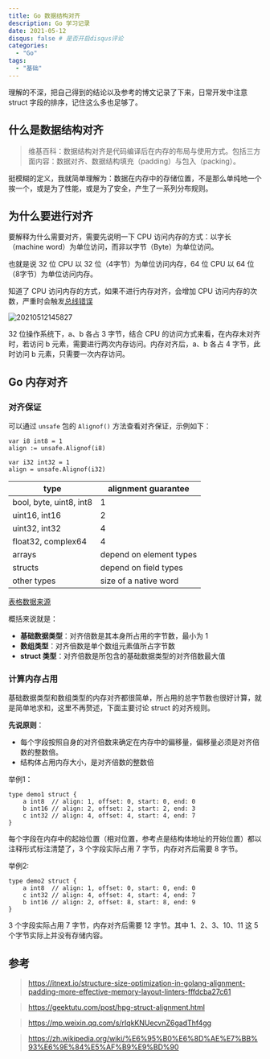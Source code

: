 ```yaml
---
title: Go 数据结构对齐
description: Go 学习记录
date: 2021-05-12
disqus: false # 是否开启disqus评论
categories:
  - "Go"
tags:
  - "基础"
---
```


<!--more-->

理解的不深，把自己得到的结论以及参考的博文记录了下来，日常开发中注意 struct 字段的排序，记住这么多也足够了。

## 什么是数据结构对齐
> 维基百科：数据结构对齐是代码编译后在内存的布局与使用方式。包括三方面内容：数据对齐、数据结构填充（padding）与包入（packing）。

挺模糊的定义，我就简单理解为：数据在内存中的存储位置，不是那么单纯地一个挨一个，或是为了性能，或是为了安全，产生了一系列分布规则。

## 为什么要进行对齐

要解释为什么需要对齐，需要先说明一下 CPU 访问内存的方式：以字长（machine word）为单位访问，而非以字节（Byte）为单位访问。

也就是说 32 位 CPU 以 32 位（4字节）为单位访问内存，64 位 CPU 以 64 位（8字节）为单位访问内存。

知道了 CPU 访问内存的方式，如果不进行内存对齐，会增加 CPU 访问内存的次数，严重时会触发[总线错误](https://zh.wikipedia.org/wiki/%E6%80%BB%E7%BA%BF%E9%94%99%E8%AF%AF)

<!-- ![20210511150515](http://pic.zero-tt.fun/note/20210511150515.png) -->
![20210512145827](http://pic.zero-tt.fun/note/20210512145827.png)

32 位操作系统下，a、b 各占 3 字节，结合 CPU 的访问方式来看，在内存未对齐时，若访问 b 元素，需要进行两次内存访问。内存对齐后，a、b 各占 4 字节，此时访问 b 元素，只需要一次内存访问。

## Go 内存对齐

### 对齐保证
可以通过 `unsafe` 包的 `Alignof()` 方法查看对齐保证，示例如下：
```
var i8 int8 = 1
align := unsafe.Alignof(i8)

var i32 int32 = 1
align = unsafe.Alignof(i32)
```

|type                      |alignment guarantee|
|------                    |------|
|bool, byte, uint8, int8   |1|
|uint16, int16             |2|
|uint32, int32             |4|
|float32, complex64        |4|
|arrays                    |depend on element types|
|structs                   |depend on field types|
|other types               |size of a native word|
[表格数据来源](https://go101.org/article/memory-layout.html)

概括来说就是：
* **基础数据类型**：对齐倍数是其本身所占用的字节数，最小为 1
* **数组类型**：对齐倍数是单个数组元素值所占字节数
* **struct 类型**：对齐倍数是所包含的基础数据类型的对齐倍数最大值

### 计算内存占用
基础数据类型和数组类型的内存对齐都很简单，所占用的总字节数也很好计算，就是简单地求和，这里不再赘述，下面主要讨论 struct 的对齐规则。

**先说原则**：
* 每个字段按照自身的对齐倍数来确定在内存中的偏移量，偏移量必须是对齐倍数的整数倍。
* 结构体占用内存大小，是对齐倍数的整数倍

举例1：
```
type demo1 struct {
    a int8  // align: 1, offset: 0, start: 0, end: 0
    b int16 // align: 2, offset: 2, start: 2, end: 3
    c int32 // align: 4, offset: 4, start: 4, end: 7
}
```
每个字段在内存中的起始位置（相对位置，参考点是结构体地址的开始位置）都以注释形式标注清楚了，3 个字段实际占用 7 字节，内存对齐后需要 8 字节。

举例2:
```
type demo2 struct {
    a int8  // align: 1, offset: 0, start: 0, end: 0
    c int32 // align: 4, offset: 4, start: 4, end: 7
    b int16 // align: 2, offset: 8, start: 8, end: 9
}
```
3 个字段实际占用 7 字节，内存对齐后需要 12 字节。其中 1、2、3、10、11 这 5 个字节实际上并没有存储内容。


## 参考
> https://itnext.io/structure-size-optimization-in-golang-alignment-padding-more-effective-memory-layout-linters-fffdcba27c61

> https://geektutu.com/post/hpg-struct-alignment.html

> https://mp.weixin.qq.com/s/rIqkKNUecvnZ6gadThf4gg

> https://zh.wikipedia.org/wiki/%E6%95%B0%E6%8D%AE%E7%BB%93%E6%9E%84%E5%AF%B9%E9%BD%90